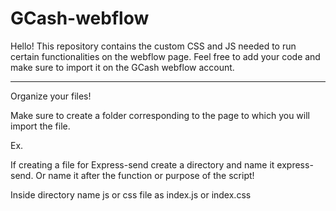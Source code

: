 # GCash-webflow

Hello! This repository contains the custom CSS and JS needed to run certain functionalities on the webflow page.
Feel free to add your code and make sure to import it on the GCash webflow account.

------------------------------------------------------------------------------------------------------------------

Organize your files!

Make sure to create a folder corresponding to the page to which you will 
import the file.

Ex.

If creating a file for Express-send create a directory and name it express-send.
Or name it after the function or purpose of the script!

Inside directory name js or css file as index.js or index.css
